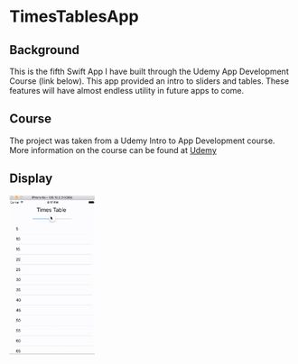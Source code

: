 # TimesTablesApp

## Background
This is the fifth Swift App I have built through the Udemy App Development Course (link below). This app provided an intro to sliders and tables. These features will have almost endless utility in future apps to come.

## Course
The project was taken from a Udemy Intro to App Development course. More information on the course can be found at [Udemy](https://www.udemy.com/complete-ios-10-developer-course/learn/v4/content)

## Display

<img src="lib/TimesTableDemo.gif" alt="Times Table Demo" width="30%" height="30%">
